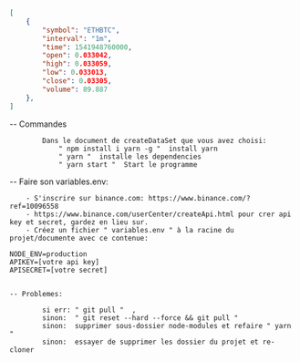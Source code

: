 ```json
[
	{
		"symbol": "ETHBTC",
		"interval": "1m",
		"time": 1541948760000,
		"open": 0.033042,
		"high": 0.033059,
		"low": 0.033013,
		"close": 0.03305,
		"volume": 89.887
	},
]
```

-- Commandes

			Dans le document de createDataSet que vous avez choisi:
				" npm install i yarn -g "  install yarn
				" yarn "  installe les dependencies
				" yarn start "  Start le programme


-- Faire son variables.env:

		- S'inscrire sur binance.com: https://www.binance.com/?ref=10096558
		- https://www.binance.com/userCenter/createApi.html pour crer api key et secret, gardez en lieu sur.
		- Créez un fichier " variables.env " à la racine du projet/documente avec ce contenue:

	NODE_ENV=production
	APIKEY=[votre api key]
	APISECRET=[votre secret]


	-- Problemes:

			si err: " git pull "  ,
			sinon:  " git reset --hard --force && git pull "
			sinon:  supprimer sous-dossier node-modules et refaire " yarn "
			sinon:	essayer de supprimer les dossier du projet et re-cloner